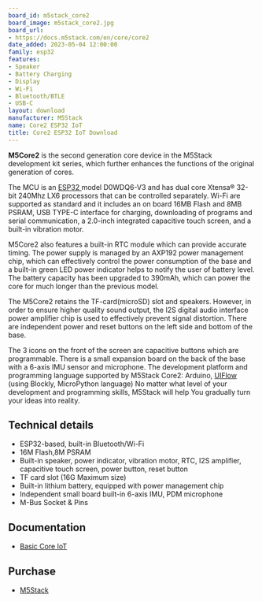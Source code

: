 ```yaml
---
board_id: m5stack_core2
board_image: m5stack_core2.jpg
board_url:
- https://docs.m5stack.com/en/core/core2
date_added: 2023-05-04 12:00:00
family: esp32
features:
- Speaker
- Battery Charging
- Display
- Wi-Fi
- Bluetooth/BTLE
- USB-C
layout: download
manufacturer: M5Stack
name: Core2 ESP32 IoT
title: Core2 ESP32 IoT Download
---
```


**M5Core2** is the second generation core device in the M5Stack development kit series, which further enhances the functions of the original generation of cores.

The MCU is an [ESP32 ](https://en.wikipedia.org/wiki/ESP32)model D0WDQ6-V3 and has dual core Xtensa® 32-bit 240Mhz LX6 processors that can be controlled separately. Wi-Fi are supported as standard and it includes an on board 16MB Flash and 8MB PSRAM, USB TYPE-C interface for charging, downloading of programs and serial communication, a 2.0-inch integrated capacitive touch screen, and a built-in vibration motor.

M5Core2 also features a built-in RTC module which can provide accurate timing. The power supply is managed by an AXP192 power management chip, which can effectively control the power consumption of the base and a built-in green LED power indicator helps to notify the user of battery level. The battery capacity has been upgraded to 390mAh, which can power the core for much longer than the previous model.

The M5Core2 retains the TF-card(microSD) slot and speakers. However, in order to ensure higher quality sound output, the I2S digital audio interface power amplifier chip is used to effectively prevent signal distortion. There are independent power and reset buttons on the left side and bottom of the base.

The 3 icons on the front of the screen are capacitive buttons which are programmable. There is a small expansion board on the back of the base with a 6-axis IMU sensor and microphone. The development platform and programming language supported by M5Stack Core2: Arduino, [UIFlow ](http://flow.m5stack.com/)(using Blockly, MicroPython language) No matter what level of your development and programming skills, M5Stack will help You gradually turn your ideas into reality.

## Technical details

- ESP32-based, built-in Bluetooth/Wi-Fi
- 16M Flash,8M PSRAM
- Built-in speaker, power indicator, vibration motor, RTC, I2S amplifier, capacitive touch screen, power button, reset button
- TF card slot (16G Maximum size)
- Built-in lithium battery, equipped with power management chip
- Independent small board built-in 6-axis IMU, PDM microphone
- M-Bus Socket & Pins

## Documentation

* [Basic Core IoT](https://docs.m5stack.com/en/core/core2)

## Purchase

* [M5Stack](https://shop.m5stack.com/products/m5stack-core2-esp32-iot-development-kit)
